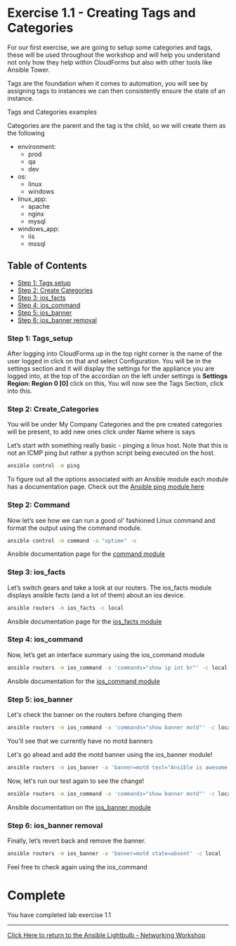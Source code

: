 # Exercise 1.1 - Creating Tags and Categories

For our first exercise, we are going to setup some categories and tags, these will be used throughout the workshop and will help you understand not only how they help within CloudForms but also with other tools like Ansible Tower.

Tags are the foundation when it comes to automation, you will see by assigning tags to instances we can then consistently ensure the state of an instance.

Tags and Categories examples

Categories are the parent and the tag is the child, so we will create them as the following

            
- environment:
  - prod
  - qa
  - dev
- os:
  - linux
  - windows
- linux_app:
  - apache
  - nginx
  - mysql
- windows_app:
  - iis
  - mssql
    

## Table of Contents
 - [Step 1: Tags setup](#step-1-tags_setup)
 - [Step 2: Create Categories](#step-2-create_categories)
 - [Step 3: ios_facts](#step-3-ios_facts)
 - [Step 4: ios_command](#step-4-ios_command)
 - [Step 5: ios_banner](#step-5-ios_banner)
 - [Step 6: ios_banner removal](#step-6-ios_banner-removal)

### Step 1: Tags_setup

After logging into CloudForms up in the top right corner is the name of the user logged in click on that and select Configuration.
You will be in the settings section and it will display the settings for the appliance you are logged into, at the top of the accordian on the left under settings is **Settings Region: Region 0 [0]** click on this, You will now see the Tags Section, click into this.

### Step 2: Create_Categories

You will be under My Company Categories and the pre created categories will be present, to add new ones click under Name where is says <Click on this row to create a new category>



Let’s start with something really basic - pinging a linux host. Note that this is not an ICMP ping but rather a python script being executed on the host.

```bash
ansible control -m ping
```

To figure out all the options associated with an Ansible module each module has a documentation page.  Check out the [Ansible ping module here](http://docs.ansible.com/ansible/latest/ping_module.html)

### Step 2: Command
Now let’s see how we can run a good ol' fashioned Linux command and format the output using the command module.
```bash
ansible control -m command -a "uptime" -o
```

Ansible documentation page for the [command module](http://docs.ansible.com/ansible/latest/command_module.html)

### Step 3: ios_facts

Let’s switch gears and take a look at our routers. The ios_facts module displays ansible facts (and a lot of them) about an ios device.

```bash
ansible routers -m ios_facts -c local
```

Ansible documentation page for the [ios_facts module](http://docs.ansible.com/ansible/latest/ios_facts_module.html)

### Step 4: ios_command

Now, let’s get an interface summary using the ios_command module

```bash
ansible routers -m ios_command -a 'commands="show ip int br"' -c local
```
Ansible documentation for the [ios_command module](http://docs.ansible.com/ansible/latest/ios_command_module.html)
### Step 5: ios_banner
Let's check the banner on the routers before changing them
```bash
ansible routers -m ios_command -a 'commands="show banner motd"' -c local
```
You'll see that we currently have no motd banners

Let's go ahead and add the motd banner using the ios_banner module!

```bash
ansible routers -m ios_banner -a 'banner=motd text="Ansible is awesome!" state=present' -c local
```
Now, let's run our test again to see the change!
```bash
ansible routers -m ios_command -a 'commands="show banner motd"' -c local
```
Ansible documentation on the [ios_banner module](http://docs.ansible.com/ansible/latest/ios_banner_module.html)

### Step 6: ios_banner removal

Finally, let’s revert back and remove the banner.

```bash
ansible routers -m ios_banner -a 'banner=motd state=absent' -c local
```
Feel free to check again using the ios_command

# Complete
You have completed lab exercise 1.1

 ---
[Click Here to return to the Ansible Lightbulb - Networking Workshop](../README.md)
